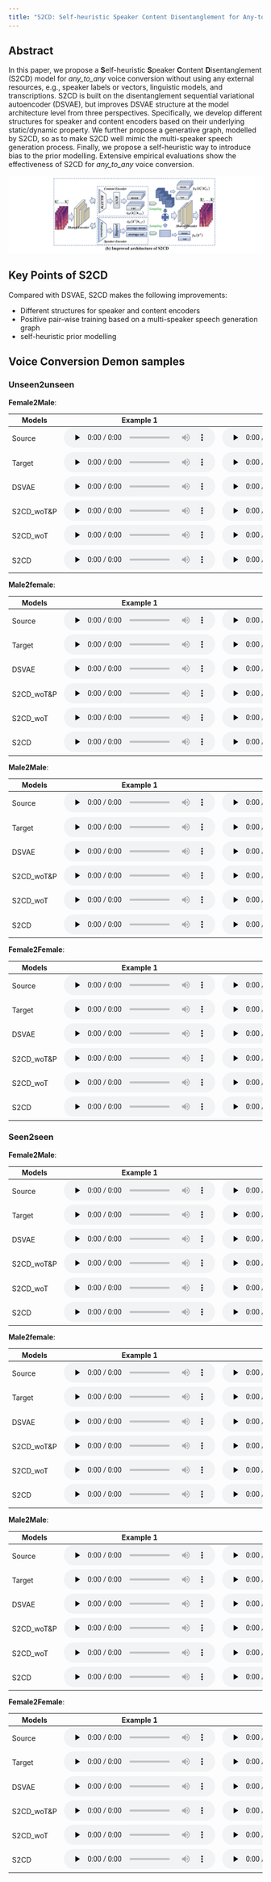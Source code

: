 ```yaml
---
title: "S2CD: Self-heuristic Speaker Content Disentanglement for Any-to-Any Voice Conversion"
---
```


## Abstract

In this paper, we propose a **S**elf-heuristic **S**peaker **C**ontent **D**isentanglement (S2CD) model for *any_to_any* voice conversion without using any external resources, e.g., speaker labels or vectors, linguistic models, and transcriptions. S2CD is built on the disentanglement sequential variational autoencoder (DSVAE), but improves DSVAE structure at the model architecture level from three perspectives. Specifically, we develop different structures for speaker and content encoders based on their underlying static/dynamic property. We further propose a generative graph, modelled by S2CD, so as to make S2CD well mimic the multi-speaker speech generation process. Finally, we propose a self-heuristic way to introduce bias to the prior modelling. Extensive empirical evaluations show the effectiveness of S2CD for *any_to_any* voice conversion.

![](2.png)

## Key Points of S2CD

Compared with DSVAE, S2CD makes the following improvements:

- Different structures for speaker and content encoders
- Positive pair-wise training based on a multi-speaker speech generation graph
- self-heuristic prior modelling

## Voice Conversion Demon samples

### Unseen2unseen

**Female2Male**:

| Models | Example 1 | Example 2 |
|  ----  | ----  | ----  |
| Source | <audio id="audio" controls="" preload="none" style="height: 40px"> <source id="wav" src="demo_samples/u2u/female2male/sample1/src_001.wav"></audio> | <audio id="audio" controls="" preload="none" style="height: 40px"> <source id="wav" src="demo_samples/u2u/female2male/sample2/src_003.wav"></audio> |
| Target | <audio id="audio" controls="" preload="none" style="height: 40px"> <source id="wav" src="demo_samples/u2u/female2male/sample1/tgt_001.wav"></audio> | <audio id="audio" controls="" preload="none" style="height: 40px"> <source id="wav" src="demo_samples/u2u/female2male/sample2/tgt_003.wav"></audio> |
| DSVAE | <audio id="audio" controls="" preload="none" style="height: 40px"> <source id="wav" src="demo_samples/u2u/female2male/sample1/ds_001.wav"></audio> | <audio id="audio" controls="" preload="none" style="height: 40px"> <source id="wav" src="demo_samples/u2u/female2male/sample2/ds_003.wav"></audio> |
| S2CD_woT&P | <audio id="audio" controls="" preload="none" style="height: 40px"> <source id="wav" src="demo_samples/u2u/female2male/sample1/tswoTwoP_001.wav"></audio> | <audio id="audio" controls="" preload="none" style="height: 40px"> <source id="wav" src="demo_samples/u2u/female2male/sample2/tswoTwoP_003.wav"></audio> |
| S2CD_woT | <audio id="audio" controls="" preload="none" style="height: 40px"> <source id="wav" src="demo_samples/u2u/female2male/sample1/tswoTwP_001.wav"></audio> | <audio id="audio" controls="" preload="none" style="height: 40px"> <source id="wav" src="demo_samples/u2u/female2male/sample2/tswoTwP_003.wav"></audio> |
| S2CD | <audio id="audio" controls="" preload="none" style="height: 40px"> <source id="wav" src="demo_samples/u2u/female2male/sample1/ts_001.wav"></audio> | <audio id="audio" controls="" preload="none" style="height: 40px"> <source id="wav" src="demo_samples/u2u/female2male/sample2/ts_003.wav"></audio> |

**Male2female**:

| Models | Example 1 | Example 2 |
|  ----  | ----  | ----  |
| Source | <audio id="audio" controls="" preload="none" style="height: 40px"> <source id="wav" src="demo_samples/u2u/male2female/sample1/src_026.wav"></audio> | <audio id="audio" controls="" preload="none" style="height: 40px"> <source id="wav" src="demo_samples/u2u/male2female/sample2/src_029.wav"></audio> |
| Target | <audio id="audio" controls="" preload="none" style="height: 40px"> <source id="wav" src="demo_samples/u2u/male2female/sample1/tgt_026.wav"></audio> | <audio id="audio" controls="" preload="none" style="height: 40px"> <source id="wav" src="demo_samples/u2u/male2female/sample2/tgt_029.wav"></audio> |
| DSVAE | <audio id="audio" controls="" preload="none" style="height: 40px"> <source id="wav" src="demo_samples/u2u/male2female/sample1/ds_026.wav"></audio> | <audio id="audio" controls="" preload="none" style="height: 40px"> <source id="wav" src="demo_samples/u2u/male2female/sample2/ds_029.wav"></audio> |
| S2CD_woT&P | <audio id="audio" controls="" preload="none" style="height: 40px"> <source id="wav" src="demo_samples/u2u/male2female/sample1/tswoTwoP_026.wav"></audio> | <audio id="audio" controls="" preload="none" style="height: 40px"> <source id="wav" src="demo_samples/u2u/male2female/sample2/tswoTwoP_029.wav"></audio> |
| S2CD_woT | <audio id="audio" controls="" preload="none" style="height: 40px"> <source id="wav" src="demo_samples/u2u/male2female/sample1/tswoTwP_026.wav"></audio> | <audio id="audio" controls="" preload="none" style="height: 40px"> <source id="wav" src="demo_samples/u2u/male2female/sample2/tswoTwP_029.wav"></audio> |
| S2CD | <audio id="audio" controls="" preload="none" style="height: 40px"> <source id="wav" src="demo_samples/u2u/male2female/sample1/ts_026.wav"></audio> | <audio id="audio" controls="" preload="none" style="height: 40px"> <source id="wav" src="demo_samples/u2u/male2female/sample2/ts_029.wav"></audio> |

**Male2Male**:

| Models | Example 1 | Example 2 |
|  ----  | ----  | ----  |
| Source | <audio id="audio" controls="" preload="none" style="height: 40px"> <source id="wav" src="demo_samples/u2u/male2male/sample1/src_009.wav"></audio> | <audio id="audio" controls="" preload="none" style="height: 40px"> <source id="wav" src="demo_samples/u2u/male2male/sample2/src_010.wav"></audio> |
| Target | <audio id="audio" controls="" preload="none" style="height: 40px"> <source id="wav" src="demo_samples/u2u/male2male/sample1/tgt_009.wav"></audio> | <audio id="audio" controls="" preload="none" style="height: 40px"> <source id="wav" src="demo_samples/u2u/male2male/sample2/tgt_010.wav"></audio> |
| DSVAE | <audio id="audio" controls="" preload="none" style="height: 40px"> <source id="wav" src="demo_samples/u2u/male2male/sample1/ds_009.wav"></audio> | <audio id="audio" controls="" preload="none" style="height: 40px"> <source id="wav" src="demo_samples/u2u/male2male/sample2/ds_010.wav"></audio> |
| S2CD_woT&P | <audio id="audio" controls="" preload="none" style="height: 40px"> <source id="wav" src="demo_samples/u2u/male2male/sample1/tswoTwoP_009.wav"></audio> | <audio id="audio" controls="" preload="none" style="height: 40px"> <source id="wav" src="demo_samples/u2u/male2male/sample2/tswoTwoP_010.wav"></audio> |
| S2CD_woT | <audio id="audio" controls="" preload="none" style="height: 40px"> <source id="wav" src="demo_samples/u2u/male2male/sample1/tswoTwP_009.wav"></audio> | <audio id="audio" controls="" preload="none" style="height: 40px"> <source id="wav" src="demo_samples/u2u/male2male/sample2/tswoTwP_010.wav"></audio> |
| S2CD | <audio id="audio" controls="" preload="none" style="height: 40px"> <source id="wav" src="demo_samples/u2u/male2male/sample1/ts_009.wav"></audio> | <audio id="audio" controls="" preload="none" style="height: 40px"> <source id="wav" src="demo_samples/u2u/male2male/sample2/ts_010.wav"></audio> |

**Female2Female**:

| Models | Example 1 | Example 2 |
|  ----  | ----  | ----  |
| Source | <audio id="audio" controls="" preload="none" style="height: 40px"> <source id="wav" src="demo_samples/u2u/female2female/sample1/src_016.wav"></audio> | <audio id="audio" controls="" preload="none" style="height: 40px"> <source id="wav" src="demo_samples/u2u/female2female/sample2/src_023.wav"></audio> |
| Target | <audio id="audio" controls="" preload="none" style="height: 40px"> <source id="wav" src="demo_samples/u2u/female2female/sample1/tgt_016.wav"></audio> | <audio id="audio" controls="" preload="none" style="height: 40px"> <source id="wav" src="demo_samples/u2u/female2female/sample2/tgt_023.wav"></audio> |
| DSVAE | <audio id="audio" controls="" preload="none" style="height: 40px"> <source id="wav" src="demo_samples/u2u/female2female/sample1/ds_016.wav"></audio> | <audio id="audio" controls="" preload="none" style="height: 40px"> <source id="wav" src="demo_samples/u2u/female2female/sample2/ds_023.wav"></audio> |
| S2CD_woT&P | <audio id="audio" controls="" preload="none" style="height: 40px"> <source id="wav" src="demo_samples/u2u/female2female/sample1/tswoTwoP_016.wav"></audio> | <audio id="audio" controls="" preload="none" style="height: 40px"> <source id="wav" src="demo_samples/u2u/female2female/sample2/tswoTwoP_023.wav"></audio> |
| S2CD_woT | <audio id="audio" controls="" preload="none" style="height: 40px"> <source id="wav" src="demo_samples/u2u/female2female/sample1/tswoTwP_016.wav"></audio> | <audio id="audio" controls="" preload="none" style="height: 40px"> <source id="wav" src="demo_samples/u2u/female2female/sample2/tswoTwP_023.wav"></audio> |
| S2CD | <audio id="audio" controls="" preload="none" style="height: 40px"> <source id="wav" src="demo_samples/u2u/female2female/sample1/ts_016.wav"></audio> | <audio id="audio" controls="" preload="none" style="height: 40px"> <source id="wav" src="demo_samples/u2u/female2female/sample2/ts_023.wav"></audio> |

### Seen2seen

**Female2Male**:

| Models | Example 1 | Example 2 |
|  ----  | ----  | ----  |
| Source | <audio id="audio" controls="" preload="none" style="height: 40px"> <source id="wav" src="demo_samples/s2s/female2male/sample1/src_002.wav"></audio> | <audio id="audio" controls="" preload="none" style="height: 40px"> <source id="wav" src="demo_samples/s2s/female2male/sample2/src_010.wav"></audio> |
| Target | <audio id="audio" controls="" preload="none" style="height: 40px"> <source id="wav" src="demo_samples/s2s/female2male/sample1/tgt_002.wav"></audio> | <audio id="audio" controls="" preload="none" style="height: 40px"> <source id="wav" src="demo_samples/s2s/female2male/sample2/tgt_010.wav"></audio> |
| DSVAE | <audio id="audio" controls="" preload="none" style="height: 40px"> <source id="wav" src="demo_samples/s2s/female2male/sample1/ds_002.wav"></audio> | <audio id="audio" controls="" preload="none" style="height: 40px"> <source id="wav" src="demo_samples/s2s/female2male/sample2/ds_010.wav"></audio> |
| S2CD_woT&P | <audio id="audio" controls="" preload="none" style="height: 40px"> <source id="wav" src="demo_samples/s2s/female2male/sample1/tswoTwoP_002.wav"></audio> | <audio id="audio" controls="" preload="none" style="height: 40px"> <source id="wav" src="demo_samples/s2s/female2male/sample2/tswoTwoP_010.wav"></audio> |
| S2CD_woT | <audio id="audio" controls="" preload="none" style="height: 40px"> <source id="wav" src="demo_samples/s2s/female2male/sample1/tswoTwP_002.wav"></audio> | <audio id="audio" controls="" preload="none" style="height: 40px"> <source id="wav" src="demo_samples/s2s/female2male/sample2/tswoTwP_010.wav"></audio> |
| S2CD | <audio id="audio" controls="" preload="none" style="height: 40px"> <source id="wav" src="demo_samples/s2s/female2male/sample1/ts_002.wav"></audio> | <audio id="audio" controls="" preload="none" style="height: 40px"> <source id="wav" src="demo_samples/s2s/female2male/sample2/ts_010.wav"></audio> |

**Male2female**:

| Models | Example 1 | Example 2 |
|  ----  | ----  | ----  |
| Source | <audio id="audio" controls="" preload="none" style="height: 40px"> <source id="wav" src="demo_samples/s2s/male2female/sample1/src_015.wav"></audio> | <audio id="audio" controls="" preload="none" style="height: 40px"> <source id="wav" src="demo_samples/s2s/male2female/sample2/src_029.wav"></audio> |
| Target | <audio id="audio" controls="" preload="none" style="height: 40px"> <source id="wav" src="demo_samples/s2s/male2female/sample1/tgt_015.wav"></audio> | <audio id="audio" controls="" preload="none" style="height: 40px"> <source id="wav" src="demo_samples/s2s/male2female/sample2/tgt_029.wav"></audio> |
| DSVAE | <audio id="audio" controls="" preload="none" style="height: 40px"> <source id="wav" src="demo_samples/s2s/male2female/sample1/ds_015.wav"></audio> | <audio id="audio" controls="" preload="none" style="height: 40px"> <source id="wav" src="demo_samples/s2s/male2female/sample2/ds_029.wav"></audio> |
| S2CD_woT&P | <audio id="audio" controls="" preload="none" style="height: 40px"> <source id="wav" src="demo_samples/s2s/male2female/sample1/tswoTwoP_015.wav"></audio> | <audio id="audio" controls="" preload="none" style="height: 40px"> <source id="wav" src="demo_samples/s2s/male2female/sample2/tswoTwoP_029.wav"></audio> |
| S2CD_woT | <audio id="audio" controls="" preload="none" style="height: 40px"> <source id="wav" src="demo_samples/s2s/male2female/sample1/tswoTwP_015.wav"></audio> | <audio id="audio" controls="" preload="none" style="height: 40px"> <source id="wav" src="demo_samples/s2s/male2female/sample2/tswoTwP_029.wav"></audio> |
| S2CD | <audio id="audio" controls="" preload="none" style="height: 40px"> <source id="wav" src="demo_samples/s2s/male2female/sample1/ts_015.wav"></audio> | <audio id="audio" controls="" preload="none" style="height: 40px"> <source id="wav" src="demo_samples/s2s/male2female/sample2/ts_029.wav"></audio> |

**Male2Male**:

| Models | Example 1 | Example 2 |
|  ----  | ----  | ----  |
| Source | <audio id="audio" controls="" preload="none" style="height: 40px"> <source id="wav" src="demo_samples/s2s/male2male/sample1/src_009.wav"></audio> | <audio id="audio" controls="" preload="none" style="height: 40px"> <source id="wav" src="demo_samples/s2s/male2male/sample2/src_013.wav"></audio> |
| Target | <audio id="audio" controls="" preload="none" style="height: 40px"> <source id="wav" src="demo_samples/s2s/male2male/sample1/tgt_009.wav"></audio> | <audio id="audio" controls="" preload="none" style="height: 40px"> <source id="wav" src="demo_samples/s2s/male2male/sample2/tgt_013.wav"></audio> |
| DSVAE | <audio id="audio" controls="" preload="none" style="height: 40px"> <source id="wav" src="demo_samples/s2s/male2male/sample1/ds_009.wav"></audio> | <audio id="audio" controls="" preload="none" style="height: 40px"> <source id="wav" src="demo_samples/s2s/male2male/sample2/ds_013.wav"></audio> |
| S2CD_woT&P | <audio id="audio" controls="" preload="none" style="height: 40px"> <source id="wav" src="demo_samples/s2s/male2male/sample1/tswoTwoP_009.wav"></audio> | <audio id="audio" controls="" preload="none" style="height: 40px"> <source id="wav" src="demo_samples/s2s/male2male/sample2/tswoTwoP_013.wav"></audio> |
| S2CD_woT | <audio id="audio" controls="" preload="none" style="height: 40px"> <source id="wav" src="demo_samples/s2s/male2male/sample1/tswoTwP_009.wav"></audio> | <audio id="audio" controls="" preload="none" style="height: 40px"> <source id="wav" src="demo_samples/s2s/male2male/sample2/tswoTwP_013.wav"></audio> |
| S2CD | <audio id="audio" controls="" preload="none" style="height: 40px"> <source id="wav" src="demo_samples/s2s/male2male/sample1/ts_009.wav"></audio> | <audio id="audio" controls="" preload="none" style="height: 40px"> <source id="wav" src="demo_samples/s2s/male2male/sample2/ts_013.wav"></audio> |

**Female2Female**:

| Models | Example 1 | Example 2 |
|  ----  | ----  | ----  |
| Source | <audio id="audio" controls="" preload="none" style="height: 40px"> <source id="wav" src="demo_samples/s2s/female2female/sample1/src_018.wav"></audio> | <audio id="audio" controls="" preload="none" style="height: 40px"> <source id="wav" src="demo_samples/s2s/female2female/sample2/src_027.wav"></audio> |
| Target | <audio id="audio" controls="" preload="none" style="height: 40px"> <source id="wav" src="demo_samples/s2s/female2female/sample1/tgt_018.wav"></audio> | <audio id="audio" controls="" preload="none" style="height: 40px"> <source id="wav" src="demo_samples/s2s/female2female/sample2/tgt_027.wav"></audio> |
| DSVAE | <audio id="audio" controls="" preload="none" style="height: 40px"> <source id="wav" src="demo_samples/s2s/female2female/sample1/ds_018.wav"></audio> | <audio id="audio" controls="" preload="none" style="height: 40px"> <source id="wav" src="demo_samples/s2s/female2female/sample2/ds_027.wav"></audio> |
| S2CD_woT&P | <audio id="audio" controls="" preload="none" style="height: 40px"> <source id="wav" src="demo_samples/s2s/female2female/sample1/tswoTwoP_018.wav"></audio> | <audio id="audio" controls="" preload="none" style="height: 40px"> <source id="wav" src="demo_samples/s2s/female2female/sample2/tswoTwoP_027.wav"></audio> |
| S2CD_woT | <audio id="audio" controls="" preload="none" style="height: 40px"> <source id="wav" src="demo_samples/s2s/female2female/sample1/tswoTwP_018.wav"></audio> | <audio id="audio" controls="" preload="none" style="height: 40px"> <source id="wav" src="demo_samples/s2s/female2female/sample2/tswoTwP_027.wav"></audio> |
| S2CD | <audio id="audio" controls="" preload="none" style="height: 40px"> <source id="wav" src="demo_samples/s2s/female2female/sample1/ts_018.wav"></audio> | <audio id="audio" controls="" preload="none" style="height: 40px"> <source id="wav" src="demo_samples/s2s/female2female/sample2/ts_027.wav"></audio> |

